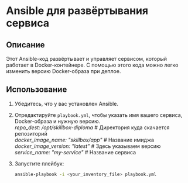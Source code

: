 # Ansible для развёртывания сервиса

## Описание

Этот Ansible-код развёртывает и управляет сервисом, который работает в Docker-контейнере. С помощью этого кода можно легко изменить версию Docker-образа при деплое.

## Использование

1. Убедитесь, что у вас установлен Ansible.
2. Отредактируйте `playbook.yml`, чтобы указать имя вашего сервиса, Docker-образа и нужную версию.  
    _repo_dest: /opt/skillbox-diploma_   # Директория куда скачается репозиторий  
    _docker_image_name: "skillbox/app"_  # Название имиджа  
    _docker_image_version: "latest"_     # Здесь указываем версию  
    _service_name: "my-service"_         # Название сервиса  
3. Запустите плейбук:

   ```bash
   ansible-playbook -i <your_inventory_file> playbook.yml